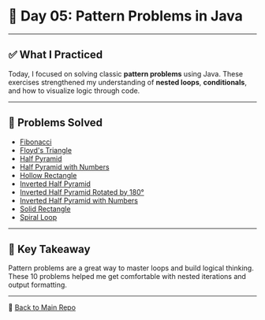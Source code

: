 # 🚀 Day 05: Pattern Problems in Java

---

## ✅ What I Practiced

Today, I focused on solving classic **pattern problems** using Java. These exercises strengthened my understanding of **nested loops**, **conditionals**, and how to visualize logic through code.

---

## 🧩 Problems Solved

- [Fibonacci](https://github.com/verma-suraj/Java-DSA-100Days-Challenge/blob/main/Day%2005/Pattern_Printing_Problems/Fibonacci.java)
- [Floyd's Triangle](https://github.com/verma-suraj/Java-DSA-100Days-Challenge/blob/main/Day%2005/Pattern_Printing_Problems/FloydTriangle.java)
- [Half Pyramid](https://github.com/verma-suraj/Java-DSA-100Days-Challenge/blob/main/Day%2005/Pattern_Printing_Problems/HalfPyramid.java)
- [Half Pyramid with Numbers](https://github.com/verma-suraj/Java-DSA-100Days-Challenge/blob/main/Day%2005/Pattern_Printing_Problems/HalfPyramidWithNumbers.java)
- [Hollow Rectangle](https://github.com/verma-suraj/Java-DSA-100Days-Challenge/blob/main/Day%2005/Pattern_Printing_Problems/HollowRectangle.java)
- [Inverted Half Pyramid](https://github.com/verma-suraj/Java-DSA-100Days-Challenge/blob/main/Day%2005/Pattern_Printing_Problems/InvertedHalfPyramid.java)
- [Inverted Half Pyramid Rotated by 180°](https://github.com/verma-suraj/Java-DSA-100Days-Challenge/blob/main/Day%2005/Pattern_Printing_Problems/InvertedHalfPyramidRotatedBy180Deg.java)
- [Inverted Half Pyramid with Numbers](https://github.com/verma-suraj/Java-DSA-100Days-Challenge/blob/main/Day%2005/Pattern_Printing_Problems/InvertedHalfPyramidWithNumbers.java)
- [Solid Rectangle](https://github.com/verma-suraj/Java-DSA-100Days-Challenge/blob/main/Day%2005/Pattern_Printing_Problems/PrintSolidRectangle.java)
- [Spiral Loop](https://github.com/verma-suraj/Java-DSA-100Days-Challenge/blob/main/Day%2005/Pattern_Printing_Problems/SpiralLoop.java)

---

## 🧠 Key Takeaway

Pattern problems are a great way to master loops and build logical thinking. These 10 problems helped me get comfortable with nested iterations and output formatting.

---

📌 [Back to Main Repo](../README.md)
